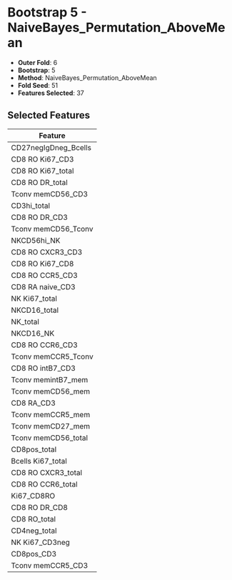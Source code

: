 # Bootstrap 5 - NaiveBayes_Permutation_AboveMean

- **Outer Fold**: 6
- **Bootstrap**: 5
- **Method**: NaiveBayes_Permutation_AboveMean
- **Fold Seed**: 51
- **Features Selected**: 37

## Selected Features

| Feature |
|---------|
| CD27negIgDneg_Bcells |
| CD8  RO Ki67_CD3 |
| CD8 RO Ki67_total |
| CD8 RO DR_total |
| Tconv memCD56_CD3 |
| CD3hi_total |
| CD8 RO DR_CD3 |
| Tconv memCD56_Tconv |
| NKCD56hi_NK |
| CD8 RO CXCR3_CD3 |
| CD8 RO Ki67_CD8 |
| CD8 RO CCR5_CD3 |
| CD8 RA naive_CD3 |
| NK Ki67_total |
| NKCD16_total |
| NK_total |
| NKCD16_NK |
| CD8 RO CCR6_CD3 |
| Tconv memCCR5_Tconv |
| CD8 RO intB7_CD3 |
| Tconv memintB7_mem |
| Tconv memCD56_mem |
| CD8 RA_CD3 |
| Tconv memCCR5_mem |
| Tconv memCD27_mem |
| Tconv memCD56_total |
| CD8pos_total |
| Bcells Ki67_total |
| CD8 RO CXCR3_total |
| CD8 RO CCR6_total |
| Ki67_CD8RO |
| CD8 RO DR_CD8 |
| CD8 RO_total |
| CD4neg_total |
| NK Ki67_CD3neg |
| CD8pos_CD3 |
| Tconv memCCR5_CD3 |
